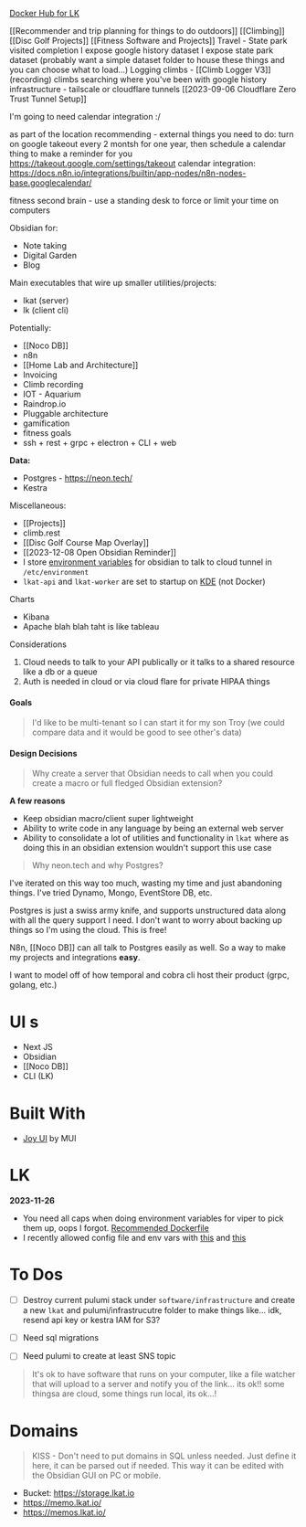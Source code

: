 [Docker Hub for LK](https://hub.docker.com/repository/docker/loonison101/lk/tags?page=1&ordering=last_updated)

[[Recommender and trip planning for things to do outdoors]]
[[Climbing]]
[[Disc Golf Projects]]
[[Fitness Software and Projects]]
Travel - State park visited completion
I expose google history dataset
I expose state park dataset (probably want a simple dataset folder to house these things and you can choose what to load...)
Logging climbs - [[Climb Logger V3]]
(recording) climbs
searching where you've been with google history
infrastructure - tailscale or cloudflare tunnels [[2023-09-06 Cloudflare Zero Trust Tunnel Setup]]

I'm going to need calendar integration :/ 

as part of the location recommending - external things you need to do: turn on google takeout every 2 montsh for one year, then schedule a calendar thing to make a reminder for you https://takeout.google.com/settings/takeout 
calendar integration: https://docs.n8n.io/integrations/builtin/app-nodes/n8n-nodes-base.googlecalendar/

fitness second brain - use a standing desk to force or limit your time on computers

Obsidian for:
- Note taking
- Digital Garden
- Blog

Main executables that wire up smaller utilities/projects:
- lkat (server)
- lk (client cli)

Potentially:
- [[Noco DB]]
- n8n
- [[Home Lab and Architecture]]
- Invoicing
- Climb recording
- IOT - Aquarium
- Raindrop.io
- Pluggable architecture
- gamification
- fitness goals
- ssh + rest + grpc + electron + CLI + web

**Data:**
- Postgres - https://neon.tech/
- Kestra

Miscellaneous:
- [[Projects]]
- climb.rest
- [[Disc Golf Course Map Overlay]]
- [[2023-12-08 Open Obsidian Reminder]]
- I store [environment variables](https://unix.stackexchange.com/questions/813/how-to-determine-where-an-environment-variable-came-from) for obsidian to talk to cloud tunnel in `/etc/environment`
- `lkat-api` and `lkat-worker` are set to startup on [KDE](https://askubuntu.com/questions/1424318/how-to-autostart-an-executable-file-after-login) (not Docker)

Charts
- Kibana
- Apache blah blah taht is like tableau

Considerations
1. Cloud needs to talk to your API publically or it talks to a shared resource like a db or a queue
2. Auth is needed in cloud or via cloud flare for private HIPAA things
#### Goals

> I'd like to be multi-tenant so I can start it for my son Troy (we could compare data and it would be good to see other's data)



#### Design Decisions

> Why create a server that Obsidian needs to call when you could create a macro or full fledged Obsidian extension?

**A few reasons**
- Keep obsidian macro/client super lightweight
- Ability to write code in any language by being an external web server
- Ability to consolidate a lot of utilities and functionality in `lkat` where as doing this in an obsidian extension wouldn't support this use case

> Why neon.tech and why Postgres?

I've iterated on this way too much, wasting my time and just abandoning things. I've tried Dynamo, Mongo, EventStore DB, etc. 

Postgres is just a swiss army knife, and supports unstructured data along with all the query support I need. I don't want to worry about backing up things so I'm using the cloud. This is free!

N8n, [[Noco DB]] can all talk to Postgres easily as well. So a way to make my projects and integrations **easy**.

I want to model off of how temporal and cobra cli host their product (grpc, golang, etc.)

# UI s
- Next JS
- Obsidian
- [[Noco DB]]
- CLI (LK)


# Built With
- [Joy UI](https://mui.com/joy-ui/getting-started/) by MUI

# LK

**2023-11-26**
- You need all caps when doing environment variables for viper to pick them up, oops I forgot. [Recommended Dockerfile](https://docs.docker.com/language/golang/build-images/)
- I recently allowed config file and env vars with [this](https://dev.to/techschoolguru/load-config-from-file-environment-variables-in-golang-with-viper-2j2d) and [this](https://articles.wesionary.team/environment-variable-configuration-in-your-golang-project-using-viper-4e8289ef664d)




# To Dos
- [ ] Destroy current pulumi stack under `software/infrastructure` and create a new `lkat` and pulumi/infrastrucutre folder to make things like... idk, resend api key or kestra IAM for S3?
- [ ] Need sql migrations
- [ ] Need pulumi to create at least SNS topic


> It's ok to have software that runs on your computer, like a file watcher that will upload to a server and notify you of the link... its ok!! some thingsa are cloud, some things run local, its ok...!


# Domains
> KISS - Don't need to put domains in SQL unless needed. Just define it here, it can be parsed out if needed. This way it can be edited with the Obsidian GUI on PC or mobile.

- Bucket: https://storage.lkat.io
- https://memo.lkat.io/
- https://memos.lkat.io/